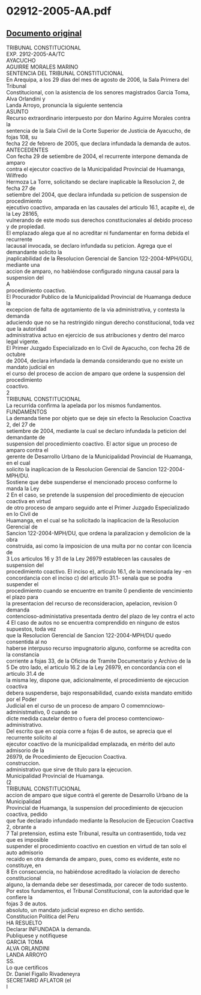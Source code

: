 
02912-2005-AA.pdf
=================
  
[Documento original](https://tc.gob.pe/jurisprudencia/2006/02912-2005-AA.pdf)  
---  
TRIBUNAL CONSTITUCIONAL  
EXP. 2912-2005-AA/TC  
AYACUCHO  
AGUIRRE MORALES MARINO  
SENTENCIA DEL TRIBUNAL CONSTITUCIONAL  
En Arequipa, a los 29 dias del mes de agosto de 2006, la Sala Primera del Tribunal  
Constitucional, con la asistencia de los senores magistrados Garcia Toma, Alva Orlandini y  
Landa Arroyo, pronuncia la siguiente sentencia  
ASUNTO  
Recurso extraordinario interpuesto por don Marino Aguirre Morales contra la  
sentencia de la Sala Civil de la Corte Superior de Justicia de Ayacucho, de fojas 108, su  
fecha 22 de febrero de 2005, que declara infundada la demanda de autos.  
ANTECEDENTES  
Con fecha 29 de setiembre de 2004, el recurrente interpone demanda de amparo  
contra el ejecutor coactivo de la Municipalidad Provincial de Huamanga, Wilfredo  
Hermoza La Torre, solicitando se declare inaplicable la Resolucion 2, de fecha 27 de  
setiembre del 2004, que declara infundada su peticion de suspension de procedimiento  
ejecutivo coactivo, amparada en las causales del articulo 16.1, acapite e), de la Ley 28165,  
vulnerando de este modo sus derechos constitucionales al debido proceso y de propiedad.  
El emplazado alega que al no acreditar ni fundamentar en forma debida el recurrente  
lacausal invocada, se declaro infundada su peticion. Agrega que el demandante solicito la  
jnaplicabilidad de la Resolucion Gerencial de Sancion 122-2004-MPH/GDU, mediante una  
accion de amparo, no habiéndose configurado ninguna causal para la suspension del  
A  
procedimiento coactivo.  
El Procurador Publico de la Municipalidad Provincial de Huamanga deduce la  
excepcion de falta de agotamiento de la via administrativa, y contesta la demanda  
aduciendo que no se ha restringido ningun derecho constitucional, toda vez que la autoridad  
administrativa actuo en ejercicio de sus atribuciones y dentro del marco legal vigente.  
El Primer Juzgado Especializado en lo Civil de Ayacucho, con fecha 26 de octubre  
de 2004, declara infundada la demanda considerando que no existe un mandato judicial en  
el curso del proceso de accion de amparo que ordene la suspension del procedimiento  
coactivo.  
2  
TRIBUNAL CONSTITUCIONAL  
La recurrida confirma la apelada por los mismos fundamentos.  
FUNDAMENTOS  
La demanda tiene por objeto que se deje sin efecto la Resolucion Coactiva 2, del 27 de  
setiembre de 2004, mediante la cual se declaro infundada la peticion del demandante de  
suspension del procedimiento coactivo. El actor sigue un proceso de amparo contra el  
gerente de Desarrollo Urbano de la Municipalidad Provincial de Huamanga, en el cual  
solicito la inaplicacion de la Resolucion Gerencial de Sancion 122-2004-MPH/DU.  
Sostiene que debe suspenderse el mencionado proceso conforme lo manda la Ley  
2 En el caso, se pretende la suspension del procedimiento de ejecucion coactiva en virtud  
de otro proceso de amparo seguido ante el Primer Juzgado Especializado en lo Civil de  
Huamanga, en el cual se ha solicitado la inaplicacion de la Resolucion Gerencial de  
Sancion 122-2004-MPH/DU, que ordena la paralizacion y demolicion de la obra  
construida, asi como la imposicion de una multa por no contar con licencia de  
3 Los articulos 16 y 31 de la Ley 26979 establecen las causales de suspension del  
procedimiento coactivo. El inciso e), articulo 16.1, de la mencionada ley -en  
concordancia con el inciso c) del articulo 31.1- senala que se podra suspender el  
procedimiento cuando se encuentre en tramite 0 pendiente de vencimiento el plazo para  
la presentacion del recurso de reconsideracion, apelacion, revision 0 demanda  
contencioso-administativa presentada dentro del plazo de ley contra el acto  
4 El caso de autos no se encuentra comprendido en ninguno de estos supuestos, toda vez  
que la Resolucion Gerencial de Sancion 122-2004-MPH/DU quedo consentida al no  
haberse interpuso recurso impugnatorio alguno, conforme se acredita con la constancia  
corriente a fojas 33, de la Oficina de Tramite Documentario y Archivo de la  
5 De otro lado, el articulo 16.2 de la Ley 26979, en concordancia con el articulo 31.4 de  
la misma ley, dispone que, adicionalmente, el procedimiento de ejecucion coactiva  
debera suspenderse, bajo responsabilidad, cuando exista mandato emitido por el Poder  
Judicial en el curso de un proceso de amparo O comemnciowo-administmativo, 0 cuando se  
dicte medida cautelar dentro o fuera del proceso comtenciowo-administrativo.  
Del escrito que en copia corre a fojas 6 de autos, se aprecia que el recurrente solicito al  
ejecutor coactivo de la municipalidad emplazada, en mérito del auto admisorio de la  
26979, de Procedimiento de Ejecucion Coactiva.  
construccion.  
administrativo que sirve de titulo para la ejecucion.  
Municipalidad Provincial de Huamanga.  
(2  
TRIBUNAL CONSTITUCIONAL  
accion de amparo que sigue contrà el gerente de Desarrollo Urbano de la Municipalidad  
Provincial de Huamanga, la suspension del procedimiento de ejecucion coactiva, pedido  
que fue declarado infundado mediante la Resolucion de Ejecucion Coactiva 2, obrante a  
7 Tal pretension, estima este Tribunal, resulta un contrasentido, toda vez que es imposible  
suspender el procedimiento coactivo en cuestion en virtud de tan solo el auto admisorio  
recaido en otra demanda de amparo, pues, como es evidente, este no constituye, en  
8 En consecuencia, no habiéndose acreditado la violacion de derecho constitucional  
alguno, la demanda debe ser desestimada, por carecer de todo sustento.  
Por estos fundamentos, el Tribunal Constitucional, con la autoridad que le confiere la  
fojas 3 de autos.  
absoluto, un mandato judicial expreso en dicho sentido.  
Constitucion Politica del Peru  
HA RESUELTO  
Declarar INFUNDADA la demanda.  
Publiquese y notifiquese  
GARCIA TOMA  
ALVA ORLANDINI  
LANDA ARROYO  
SS.  
Lo que certificos  
Dr. Daniel Figallo Rivadeneyra  
SECRETARID AFLATOR (el  
I